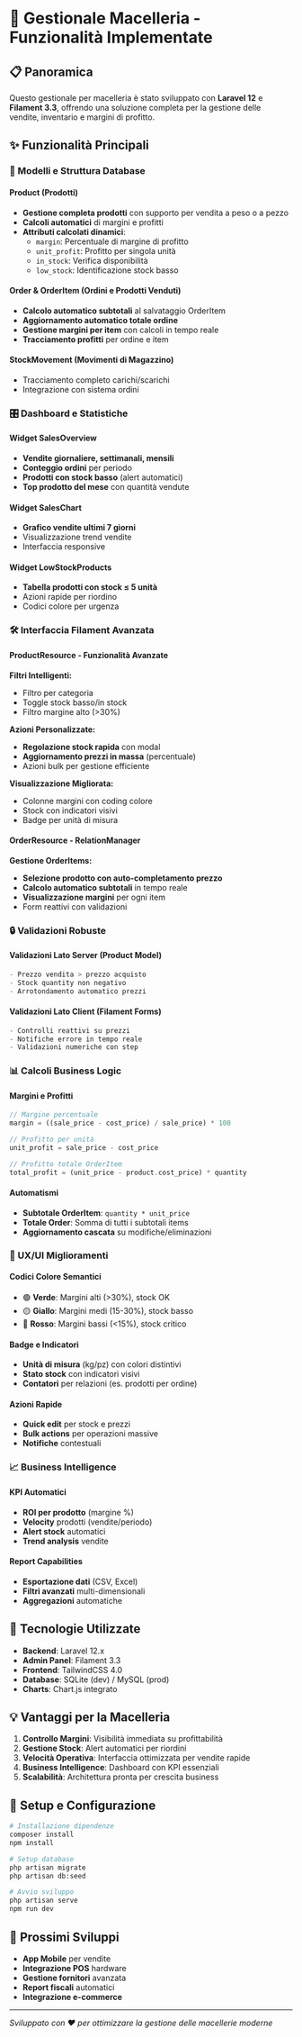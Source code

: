 # 🥩 Gestionale Macelleria - Funzionalità Implementate

## 📋 Panoramica

Questo gestionale per macelleria è stato sviluppato con **Laravel 12** e **Filament 3.3**, offrendo una soluzione completa per la gestione delle vendite, inventario e margini di profitto.

## ✨ Funzionalità Principali

### 🔧 Modelli e Struttura Database

#### Product (Prodotti)
- **Gestione completa prodotti** con supporto per vendita a peso o a pezzo
- **Calcoli automatici** di margini e profitti
- **Attributi calcolati dinamici**:
  - `margin`: Percentuale di margine di profitto
  - `unit_profit`: Profitto per singola unità
  - `in_stock`: Verifica disponibilità
  - `low_stock`: Identificazione stock basso

#### Order & OrderItem (Ordini e Prodotti Venduti)
- **Calcolo automatico subtotali** al salvataggio OrderItem
- **Aggiornamento automatico totale ordine**
- **Gestione margini per item** con calcoli in tempo reale
- **Tracciamento profitti** per ordine e item

#### StockMovement (Movimenti di Magazzino)
- Tracciamento completo carichi/scarichi
- Integrazione con sistema ordini

### 🎛️ Dashboard e Statistiche

#### Widget SalesOverview
- **Vendite giornaliere, settimanali, mensili**
- **Conteggio ordini** per periodo
- **Prodotti con stock basso** (alert automatici)
- **Top prodotto del mese** con quantità vendute

#### Widget SalesChart
- **Grafico vendite ultimi 7 giorni**
- Visualizzazione trend vendite
- Interfaccia responsive

#### Widget LowStockProducts
- **Tabella prodotti con stock ≤ 5 unità**
- Azioni rapide per riordino
- Codici colore per urgenza

### 🛠️ Interfaccia Filament Avanzata

#### ProductResource - Funzionalità Avanzate
**Filtri Intelligenti:**
- Filtro per categoria
- Toggle stock basso/in stock
- Filtro margine alto (>30%)

**Azioni Personalizzate:**
- **Regolazione stock rapida** con modal
- **Aggiornamento prezzi in massa** (percentuale)
- Azioni bulk per gestione efficiente

**Visualizzazione Migliorata:**
- Colonne margini con coding colore
- Stock con indicatori visivi
- Badge per unità di misura

#### OrderResource - RelationManager
**Gestione OrderItems:**
- **Selezione prodotto con auto-completamento prezzo**
- **Calcolo automatico subtotali** in tempo reale
- **Visualizzazione margini** per ogni item
- Form reattivi con validazioni

### 🔒 Validazioni Robuste

#### Validazioni Lato Server (Product Model)
```php
- Prezzo vendita > prezzo acquisto
- Stock quantity non negativo
- Arrotondamento automatico prezzi
```

#### Validazioni Lato Client (Filament Forms)
```php
- Controlli reattivi su prezzi
- Notifiche errore in tempo reale
- Validazioni numeriche con step
```

### 📊 Calcoli Business Logic

#### Margini e Profitti
```php
// Margine percentuale
margin = ((sale_price - cost_price) / sale_price) * 100

// Profitto per unità
unit_profit = sale_price - cost_price

// Profitto totale OrderItem
total_profit = (unit_price - product.cost_price) * quantity
```

#### Automatismi
- **Subtotale OrderItem**: `quantity * unit_price`
- **Totale Order**: Somma di tutti i subtotali items
- **Aggiornamento cascata** su modifiche/eliminazioni

### 🎨 UX/UI Miglioramenti

#### Codici Colore Semantici
- 🟢 **Verde**: Margini alti (>30%), stock OK
- 🟡 **Giallo**: Margini medi (15-30%), stock basso
- 🔴 **Rosso**: Margini bassi (<15%), stock critico

#### Badge e Indicatori
- **Unità di misura** (kg/pz) con colori distintivi
- **Stato stock** con indicatori visivi
- **Contatori** per relazioni (es. prodotti per ordine)

#### Azioni Rapide
- **Quick edit** per stock e prezzi
- **Bulk actions** per operazioni massive
- **Notifiche** contestuali

### 📈 Business Intelligence

#### KPI Automatici
- **ROI per prodotto** (margine %)
- **Velocity** prodotti (vendite/periodo)
- **Alert stock** automatici
- **Trend analysis** vendite

#### Report Capabilities
- **Esportazione dati** (CSV, Excel)
- **Filtri avanzati** multi-dimensionali
- **Aggregazioni** automatiche

## 🚀 Tecnologie Utilizzate

- **Backend**: Laravel 12.x
- **Admin Panel**: Filament 3.3
- **Frontend**: TailwindCSS 4.0
- **Database**: SQLite (dev) / MySQL (prod)
- **Charts**: Chart.js integrato

## 💡 Vantaggi per la Macelleria

1. **Controllo Margini**: Visibilità immediata su profittabilità
2. **Gestione Stock**: Alert automatici per riordini
3. **Velocità Operativa**: Interfaccia ottimizzata per vendite rapide
4. **Business Intelligence**: Dashboard con KPI essenziali
5. **Scalabilità**: Architettura pronta per crescita business

## 🔧 Setup e Configurazione

```bash
# Installazione dipendenze
composer install
npm install

# Setup database
php artisan migrate
php artisan db:seed

# Avvio sviluppo
php artisan serve
npm run dev
```

## 📝 Prossimi Sviluppi

- **App Mobile** per vendite
- **Integrazione POS** hardware
- **Gestione fornitori** avanzata
- **Report fiscali** automatici
- **Integrazione e-commerce**

---

*Sviluppato con ❤️ per ottimizzare la gestione delle macellerie moderne*